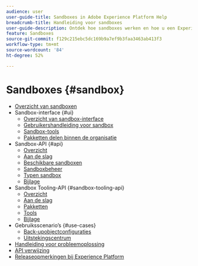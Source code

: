 ```yaml
---
audience: user
user-guide-title: Sandboxes in Adobe Experience Platform Help
breadcrumb-title: Handleiding voor sandboxes
user-guide-description: Ontdek hoe sandboxes werken en hoe u een Experience Platform-instantie kunt partitioneren in virtuele omgevingen voor ontwikkeling, testen en implementatie van applicaties.
feature: Sandboxes
source-git-commit: f129c215ebc5dc169b9a7ef9b3faa3463ab413f3
workflow-type: tm+mt
source-wordcount: '84'
ht-degree: 52%

---
```



# Sandboxes {#sandbox}

* [Overzicht van sandboxen](home.md)
* Sandbox-interface {#ui}
   * [Overzicht van sandbox-interface](ui/overview.md)
   * [Gebruikershandleiding voor sandbox](ui/user-guide.md)
   * [Sandbox-tools](ui/sandbox-tooling.md)
   * [Pakketten delen binnen de organisatie](ui/sharing-packages-across-orgs.md)
* Sandbox-API {#api}
   * [Overzicht](api/overview.md)
   * [Aan de slag](api/getting-started.md)
   * [Beschikbare sandboxen](api/available.md)
   * [Sandboxbeheer](api/sandboxes.md)
   * [Typen sandbox](api/types.md)
   * [Bijlage](api/appendix.md)
* Sandbox Tooling-API {#sandbox-tooling-api}
   * [Overzicht](sandbox-tooling-api/overview.md)
   * [Aan de slag](sandbox-tooling-api/getting-started.md)
   * [Pakketten](sandbox-tooling-api/packages.md)
   * [Tools](sandbox-tooling-api/tools.md)
   * [Bijlage](sandbox-tooling-api/appendix.md)
* Gebruiksscenario’s {#use-cases}
   * [Back-upobjectconfiguraties](use-cases/backup-object-configuration.md)
   * [Uitstekingscentrum](use-cases/center-of-excellence.md)
* [Handleiding voor probleemoplossing](troubleshooting-guide.md)
* [ API verwijzing ](https://www.adobe.io/experience-platform-apis/references/sandbox)
* [Releaseopmerkingen bij Experience Platform](https://experienceleague.adobe.com/en/docs/experience-platform/release-notes/latest)
